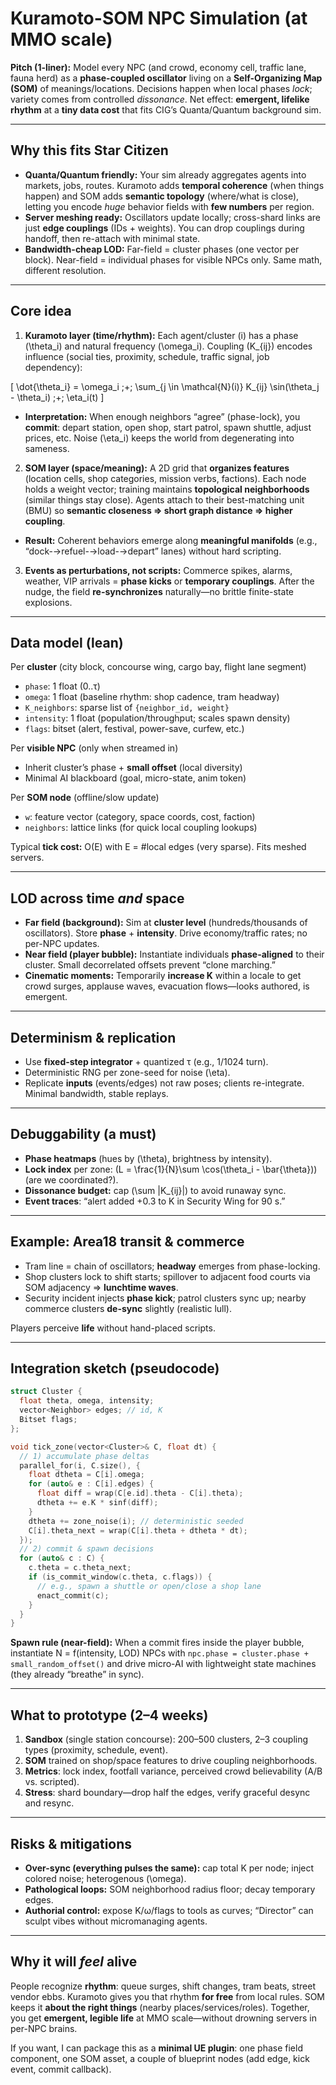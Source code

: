 # Kuramoto-SOM NPC Simulation (at MMO scale)

**Pitch (1-liner):**
Model every NPC (and crowd, economy cell, traffic lane, fauna herd) as a **phase-coupled oscillator** living on a **Self-Organizing Map (SOM)** of meanings/locations. Decisions happen when local phases *lock*; variety comes from controlled *dissonance*. Net effect: **emergent, lifelike rhythm** at a **tiny data cost** that fits CIG’s Quanta/Quantum background sim.

---

## Why this fits Star Citizen

* **Quanta/Quantum friendly:** Your sim already aggregates agents into markets, jobs, routes. Kuramoto adds **temporal coherence** (when things happen) and SOM adds **semantic topology** (where/what is close), letting you encode *huge* behavior fields with **few numbers** per region.
* **Server meshing ready:** Oscillators update locally; cross-shard links are just **edge couplings** (IDs + weights). You can drop couplings during handoff, then re-attach with minimal state.
* **Bandwidth-cheap LOD:** Far-field = cluster phases (one vector per block). Near-field = individual phases for visible NPCs only. Same math, different resolution.

---

## Core idea

1. **Kuramoto layer (time/rhythm):**
   Each agent/cluster (i) has a phase (\theta_i) and natural frequency (\omega_i). Coupling (K_{ij}) encodes influence (social ties, proximity, schedule, traffic signal, job dependency):

[
\dot{\theta_i} = \omega_i ;+; \sum_{j \in \mathcal{N}(i)} K_{ij} \sin(\theta_j - \theta_i) ;+; \eta_i(t)
]

* **Interpretation:** When enough neighbors “agree” (phase-lock), you **commit**: depart station, open shop, start patrol, spawn shuttle, adjust prices, etc. Noise (\eta_i) keeps the world from degenerating into sameness.

2. **SOM layer (space/meaning):**
   A 2D grid that **organizes features** (location cells, shop categories, mission verbs, factions). Each node holds a weight vector; training maintains **topological neighborhoods** (similar things stay close). Agents attach to their best-matching unit (BMU) so **semantic closeness ⇒ short graph distance ⇒ higher coupling**.

* **Result:** Coherent behaviors emerge along **meaningful manifolds** (e.g., “dock-→refuel-→load-→depart” lanes) without hard scripting.

3. **Events as perturbations, not scripts:**
   Commerce spikes, alarms, weather, VIP arrivals = **phase kicks** or **temporary couplings**. After the nudge, the field **re-synchronizes** naturally—no brittle finite-state explosions.

---

## Data model (lean)

Per **cluster** (city block, concourse wing, cargo bay, flight lane segment)

* `phase`: 1 float (0..τ)
* `omega`: 1 float (baseline rhythm: shop cadence, tram headway)
* `K_neighbors`: sparse list of `{neighbor_id, weight}`
* `intensity`: 1 float (population/throughput; scales spawn density)
* `flags`: bitset (alert, festival, power-save, curfew, etc.)

Per **visible NPC** (only when streamed in)

* Inherit cluster’s phase + **small offset** (local diversity)
* Minimal AI blackboard (goal, micro-state, anim token)

Per **SOM node** (offline/slow update)

* `w`: feature vector (category, space coords, cost, faction)
* `neighbors`: lattice links (for quick local coupling lookups)

Typical **tick cost:** O(E) with E = #local edges (very sparse). Fits meshed servers.

---

## LOD across time *and* space

* **Far field (background):** Sim at **cluster level** (hundreds/thousands of oscillators). Store **phase** + **intensity**. Drive economy/traffic rates; no per-NPC updates.
* **Near field (player bubble):** Instantiate individuals **phase-aligned** to their cluster. Small decorrelated offsets prevent “clone marching.”
* **Cinematic moments:** Temporarily **increase K** within a locale to get crowd surges, applause waves, evacuation flows—looks authored, is emergent.

---

## Determinism & replication

* Use **fixed-step integrator** + quantized τ (e.g., 1/1024 turn).
* Deterministic RNG per zone-seed for noise (\eta).
* Replicate **inputs** (events/edges) not raw poses; clients re-integrate. Minimal bandwidth, stable replays.

---

## Debuggability (a must)

* **Phase heatmaps** (hues by (\theta), brightness by intensity).
* **Lock index** per zone: (L = \frac{1}{N}\sum \cos(\theta_i - \bar{\theta})) (are we coordinated?).
* **Dissonance budget:** cap (\sum |K_{ij}|) to avoid runaway sync.
* **Event traces**: “alert added +0.3 to K in Security Wing for 90 s.”

---

## Example: Area18 transit & commerce

* Tram line = chain of oscillators; **headway** emerges from phase-locking.
* Shop clusters lock to shift starts; spillover to adjacent food courts via SOM adjacency ⇒ **lunchtime waves**.
* Security incident injects **phase kick**; patrol clusters sync up; nearby commerce clusters **de-sync** slightly (realistic lull).

Players perceive **life** without hand-placed scripts.

---

## Integration sketch (pseudocode)

```cpp
struct Cluster {
  float theta, omega, intensity;
  vector<Neighbor> edges; // id, K
  Bitset flags;
};

void tick_zone(vector<Cluster>& C, float dt) {
  // 1) accumulate phase deltas
  parallel_for(i, C.size(), {
    float dtheta = C[i].omega;
    for (auto& e : C[i].edges) {
      float diff = wrap(C[e.id].theta - C[i].theta);
      dtheta += e.K * sinf(diff);
    }
    dtheta += zone_noise(i); // deterministic seeded
    C[i].theta_next = wrap(C[i].theta + dtheta * dt);
  });
  // 2) commit & spawn decisions
  for (auto& c : C) {
    c.theta = c.theta_next;
    if (is_commit_window(c.theta, c.flags)) {
      // e.g., spawn a shuttle or open/close a shop lane
      enact_commit(c);
    }
  }
}
```

**Spawn rule (near-field):**
When a commit fires inside the player bubble, instantiate N = f(intensity, LOD) NPCs with
`npc.phase = cluster.phase + small_random_offset()` and drive micro-AI with lightweight state machines (they already “breathe” in sync).

---

## What to prototype (2–4 weeks)

1. **Sandbox** (single station concourse): 200–500 clusters, 2–3 coupling types (proximity, schedule, event).
2. **SOM** trained on shop/space features to drive coupling neighborhoods.
3. **Metrics**: lock index, footfall variance, perceived crowd believability (A/B vs. scripted).
4. **Stress**: shard boundary—drop half the edges, verify graceful desync and resync.

---

## Risks & mitigations

* **Over-sync (everything pulses the same):** cap total K per node; inject colored noise; heterogenous (\omega).
* **Pathological loops:** SOM neighborhood radius floor; decay temporary edges.
* **Authorial control:** expose K/ω/flags to tools as curves; “Director” can sculpt vibes without micromanaging agents.

---

## Why it will *feel* alive

People recognize **rhythm**: queue surges, shift changes, tram beats, street vendor ebbs. Kuramoto gives you that rhythm **for free** from local rules. SOM keeps it **about the right things** (nearby places/services/roles). Together, you get **emergent, legible life** at MMO scale—without drowning servers in per-NPC brains.

If you want, I can package this as a **minimal UE plugin**: one phase field component, one SOM asset, a couple of blueprint nodes (add edge, kick event, commit callback).

